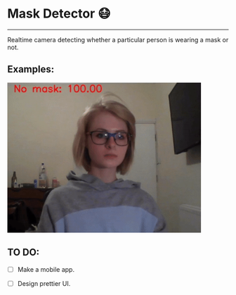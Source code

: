 # Mask Detector 😷
--------------------
Realtime camera detecting whether a particular person is wearing a mask or not.

## Examples:

<p align="center>
<img src="examples/mask.gif">
<img src="examples/nomask.gif">
</p>


## TO DO:

- [ ] Make a mobile app.

- [ ] Design prettier UI.